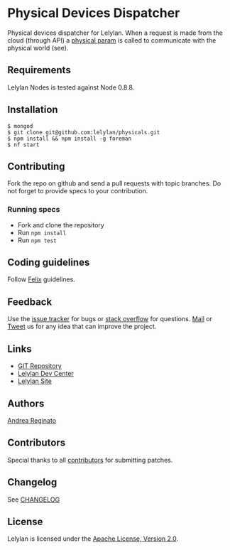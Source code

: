# Physical Devices Dispatcher

Physical devices dispatcher for Lelylan. When a request is made from the cloud (through API) a [physical param](http://dev.lelylan.com/developers#get-a-device) is called to communicate with the physical world (see).


## Requirements

Lelylan Nodes is tested against Node 0.8.8.


## Installation

    $ mongod
    $ git clone git@github.com:lelylan/physicals.git
    $ npm install && npm install -g foreman
    $ nf start


## Contributing

Fork the repo on github and send a pull requests with topic branches.
Do not forget to provide specs to your contribution.


### Running specs

* Fork and clone the repository
* Run `npm install`
* Run `npm test`


## Coding guidelines

Follow [Felix](http://nodeguide.com/style.html) guidelines.


## Feedback

Use the [issue tracker](http://github.com/lelylan/physicals/issues) for bugs or [stack overflow](http://stackoverflow.com/questions/tagged/lelylan) for questions.
[Mail](mailto:dev@lelylan.com) or [Tweet](http://twitter.com/lelylan) us for any idea that can improve the project.


## Links

* [GIT Repository](http://github.com/lelylan/physicals)
* [Lelylan Dev Center](http://dev.lelylan.com)
* [Lelylan Site](http://lelylan.com)


## Authors

[Andrea Reginato](https://www.linkedin.com/in/andreareginato)


## Contributors

Special thanks to all [contributors](https://github.com/lelylan/physicals/contributors)
for submitting patches.


## Changelog

See [CHANGELOG](https://github.com/lelylan/physicals/blob/master/CHANGELOG.md)


## License

Lelylan is licensed under the [Apache License, Version 2.0](http://www.apache.org/licenses/LICENSE-2.0).
